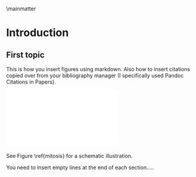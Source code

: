 \mainmatter

# Introduction

## First topic
This is how you insert figures using markdown. Also how to insert citations copied over from your bibliography manager (I specifically used Pandoc Citations in Papers).

![Interphase and the different stages of mitosis. Figure from Walczak et al., 2010[@Walczak:2010uk]. \label{mitosis} ](03_figures/mitosis_Walczak.pdf)
 
See Figure \ref{mitosis} for a schematic illustration.

You need to insert empty lines at the end of each section.....  

